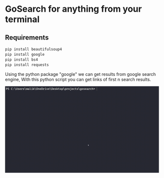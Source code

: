 # **GoSearch** for anything from your terminal

## Requirements

```python
pip install beautifulsoup4
pip install google
pip install bs4
pip install requests
```

Using the python package "google" we can get results from google search engine, With this python script you can get links of first n search results.

![guide](./guide.gif)
